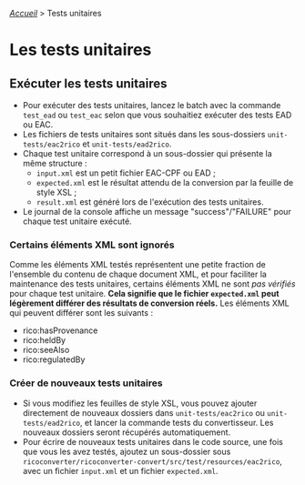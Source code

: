 [_Accueil_](index.md) > Tests unitaires

# Les tests unitaires

## Exécuter les tests unitaires

- Pour exécuter des tests unitaires, lancez le batch avec la commande `test_ead` ou `test_eac` selon que vous souhaitiez exécuter des tests EAD ou EAC.
- Les fichiers de tests unitaires sont situés dans les sous-dossiers `unit-tests/eac2rico` et `unit-tests/ead2rico`.
- Chaque test unitaire correspond à un sous-dossier qui présente la même structure :
	- `input.xml` est un petit fichier EAC-CPF ou EAD ;
	- `expected.xml` est le résultat attendu de la conversion par la feuille de style XSL ;
	- `result.xml` est généré lors de l'exécution des tests unitaires.
- Le journal de la console affiche un message "success"/"FAILURE" pour chaque test unitaire exécuté.


### Certains éléments XML sont ignorés

Comme les éléments XML testés représentent une petite fraction de l'ensemble du contenu de chaque document XML, et pour faciliter la maintenance des tests unitaires, certains éléments XML ne sont _pas vérifiés_ pour chaque test unitaire. **Cela signifie que le fichier `expected.xml` peut légèrement différer des résultats de conversion réels.** Les éléments XML qui peuvent différer sont les suivants :

- rico:hasProvenance
- rico:heldBy
- rico:seeAlso
- rico:regulatedBy


### Créer de nouveaux tests unitaires

- Si vous modifiez les feuilles de style XSL, vous pouvez ajouter directement de nouveaux dossiers dans `unit-tests/eac2rico` ou `unit-tests/ead2rico`, et lancer la commande tests du convertisseur. Les nouveaux dossiers seront récupérés automatiquement.
- Pour écrire de nouveaux tests unitaires dans le code source, une fois que vous les avez testés, ajoutez un sous-dossier sous `ricoconverter/ricoconverter-convert/src/test/resources/eac2rico`, avec un fichier `input.xml` et un fichier `expected.xml`.